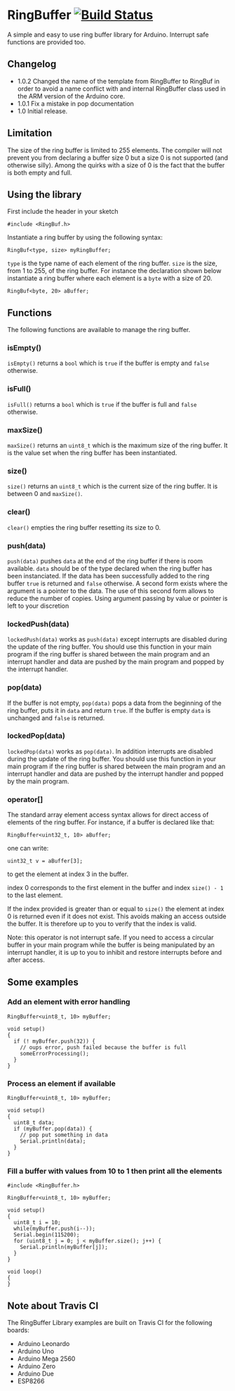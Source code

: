 # RingBuffer [![Build Status](https://travis-ci.org/Locoduino/RingBuffer.svg?branch=master)](https://travis-ci.org/Locoduino/RingBuffer)

A simple and easy to use ring buffer library for Arduino. Interrupt safe functions are provided too.

## Changelog

- 1.0.2 Changed the name of the template from RingBuffer to RingBuf in order to avoid a name conflict with and internal RingBuffer class used in the ARM version of the Arduino core.
- 1.0.1 Fix a mistake in pop documentation
- 1.0   Initial release.

## Limitation

The size of the ring buffer is limited to 255 elements. The compiler will not prevent you from declaring a buffer size 0 but a size 0 is not supported (and otherwise silly). Among the quirks with a size of 0 is the fact that the buffer is both empty and full.

## Using the library

First include the header in your sketch

```
#include <RingBuf.h>
```

Instantiate a ring buffer by using the following syntax:

```
RingBuf<type, size> myRingBuffer;
```

```type``` is the type name of each element of the ring buffer. ```size``` is the size, from 1 to 255, of the ring buffer. For instance the declaration shown below instantiate a ring buffer where each element is a ```byte``` with a size of 20.

```
RingBuf<byte, 20> aBuffer;
```

## Functions

The following functions are available to manage the ring buffer.

### isEmpty()
```isEmpty()``` returns a ```bool``` which is ```true``` if the buffer is empty and ```false``` otherwise.

### isFull()
```isFull()``` returns a ```bool``` which is ```true``` if the buffer is full and ```false``` otherwise.

### maxSize()

```maxSize()``` returns an ```uint8_t``` which is the maximum size of the ring buffer. It is the value set when the ring buffer has been instantiated.

### size()

```size()``` returns an ```uint8_t``` which is the current size of the ring buffer. It is between 0 and ```maxSize()```.

### clear()

```clear()``` empties the ring buffer resetting its size to 0.

### push(data)

```push(data)``` pushes ```data``` at the end of the ring buffer if there is room available. ```data``` should be of the type declared when the ring buffer has been instanciated. If the data has been successfully added to the ring buffer ```true``` is returned and ```false``` otherwise. A second form exists where the argument is a pointer to the data. The use of this second form allows to reduce the number of copies. Using argument passing by value or pointer is left to your discretion

### lockedPush(data)

```lockedPush(data)``` works as ```push(data)``` except interrupts are disabled during the update of the ring buffer. You should use this function in your main program if the ring buffer is shared between the main program and an interrupt handler and data are pushed by the main program and popped by the interrupt handler.

### pop(data)

If the buffer is not empty, ```pop(data)``` pops a data from the beginning of the ring buffer, puts it in ```data``` and return ```true```. If the buffer is empty ```data``` is unchanged and ```false``` is returned.

### lockedPop(data)

```lockedPop(data)``` works as ```pop(data)```. In addition interrupts are disabled during the update of the ring buffer. You should use this function in your main program if the ring buffer is shared between the main program and an interrupt handler and data are pushed by the interrupt handler and popped by the main program.

### operator[]

The standard array element access syntax allows for direct access of elements of the ring buffer. For instance, if a buffer is declared like that:

```
RingBuffer<uint32_t, 10> aBuffer;
```

one can write:

```
uint32_t v = aBuffer[3];
```

to get the element at index 3 in the buffer.

index 0 corresponds to the first element in the buffer and index ```size() - 1``` to the last element.

If the index provided is greater than or equal to ```size()``` the element at index 0 is returned even if it does not exist. This avoids making an access outside the buffer. It is therefore up to you to verify that the index is valid.

Note: this operator is not interrupt safe. If you need to access a circular buffer in your main program while the buffer is being manipulated by an interrupt handler, it is up to you to inhibit and restore interrupts before and after access.

## Some examples

### Add an element with error handling

```
RingBuffer<uint8_t, 10> myBuffer;

void setup()
{
  if (! myBuffer.push(32)) {
    // oups error, push failed because the buffer is full
    someErrorProcessing();
  }
}
```

### Process an element if available

```
RingBuffer<uint8_t, 10> myBuffer;

void setup()
{
  uint8_t data;
  if (myBuffer.pop(data)) {
    // pop put something in data
    Serial.println(data);
  }
}
```

### Fill a buffer with values from 10 to 1 then print all the elements

```
#include <RingBuffer.h>

RingBuffer<uint8_t, 10> myBuffer;

void setup()
{
  uint8_t i = 10;
  while(myBuffer.push(i--));
  Serial.begin(115200);
  for (uint8_t j = 0; j < myBuffer.size(); j++) {
    Serial.println(myBuffer[j]);
  }
}

void loop()
{
}
```

## Note about Travis CI

The RingBuffer Library examples are built on Travis CI for the following boards:

- Arduino Leonardo
- Arduino Uno
- Arduino Mega 2560
- Arduino Zero
- Arduino Due
- ESP8266